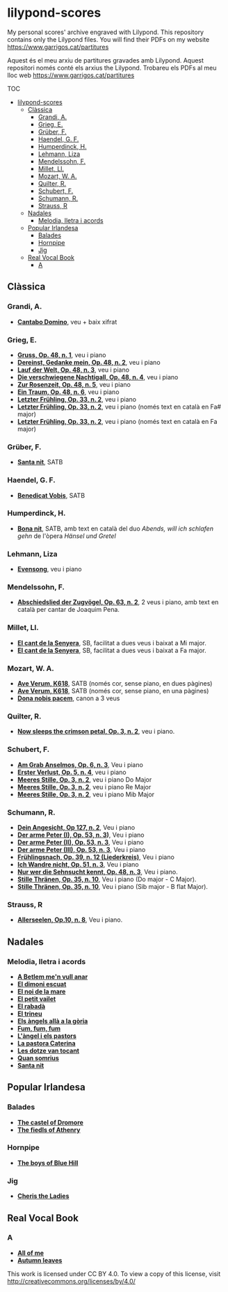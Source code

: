 # lilypond-scores

My personal scores' archive engraved with Lilypond. This repository contains only the Lilypond files. You will find their PDFs on my website https://www.garrigos.cat/partitures

Aquest és el meu arxiu de partitures gravades amb Lilypond. Aquest repositori només conté els arxius the Lilypond. Trobareu els PDFs al meu lloc web https://www.garrigos.cat/partitures

TOC

- [lilypond-scores](#lilypond-scores)
  - [Clàssica](#clàssica)
    - [Grandi, A.](#grandi-a)
    - [Grieg, E.](#grieg-e)
    - [Grüber, F.](#grüber-f)
    - [Haendel, G. F.](#haendel-g-f)
    - [Humperdinck, H.](#humperdinck-h)
    - [Lehmann, Liza](#lehmann-liza)
    - [Mendelssohn, F.](#mendelssohn-f)
    - [Millet, Ll.](#millet-ll)
    - [Mozart, W. A.](#mozart-w-a)
    - [Quilter, R.](#quilter-r)
    - [Schubert, F.](#schubert-f)
    - [Schumann, R.](#schumann-r)
    - [Strauss, R](#strauss-r)
  - [Nadales](#nadales)
    - [Melodia, lletra i acords](#melodia-lletra-i-acords)
  - [Popular Irlandesa](#popular-irlandesa)
    - [Balades](#balades)
    - [Hornpipe](#hornpipe)
    - [Jig](#jig)
  - [Real Vocal Book](#real-vocal-book)
    - [A](#a)

## Clàssica

### Grandi, A.

- **[Cantabo Domino](Grandi/cantabo-domino.ly)**, veu  + baix xifrat

### Grieg, E.

- **[Gruss, Op. 48, n. 1](Grieg/Gruss.ly)**, veu i piano
- **[Dereinst, Gedanke mein, Op. 48, n. 2](Grieg/Dereinst-gedanke-mein.ly)**, veu i piano
- **[Lauf der Welt, Op. 48, n. 3](Grieg/lauf-der-welt.ly)**, veu i piano
- **[Die verschwiegene Nachtigall, Op. 48, n. 4](Grieg/Die-verschwiegene-nachtigall.ly)**, veu i piano
- **[Zur Rosenzeit, Op. 48, n. 5](Grieg/Zur-Rosenzeit.ly)**, veu i piano
- **[Ein Traum, Op. 48, n. 6](Grieg/Ein-traum.ly)**, veu i piano
- **[Letzter Frühling, Op. 33, n. 2](Grieg/Letzter-frühling.ly)**, veu i piano
- **[Letzter Frühling, Op. 33, n. 2](Grieg/Letzter-frühling-ca.ly)**, veu i piano (només text en català en Fa# major)
- **[Letzter Frühling, Op. 33, n. 2](Grieg/Letzter-fa.ly)**, veu i piano (només text en català en Fa major)

### Grüber, F.

- **[Santa nit](Grüber/santa-nit.ly)**, SATB

### Haendel, G. F.

- **[Benedicat Vobis](Haendel/benedicat-vobis.ly)**, SATB

### Humperdinck, H.

- **[Bona nit](Humperdinck/bona-nit.ly)**, SATB, amb text en català del duo *Abends, will ich schlafen gehn* de l'òpera *Hänsel und Gretel*

### Lehmann, Liza
- **[Evensong](Lehmann/evensong.ly)**, veu i piano

### Mendelssohn, F.

- **[Abschiedslied der Zugvögel, Op. 63, n. 2](Mendelssohn/Abschiedslied-der-Zugvögel.ly)**, 2 veus i piano, amb text en català per cantar de Joaquim Pena.

### Millet, Ll.

- **[El cant de la Senyera](Millet/cant-de-la-senyera-e.ly)**, SB, facilitat a dues veus i baixat a Mi major.
- **[El cant de la Senyera](Millet/cant-de-la-senyera.ly)**, SB, facilitat a dues veus i baixat a Fa major.

### Mozart, W. A.

- **[Ave Verum, K618](Mozart/Ave-verum-k618.ly)**, SATB (només cor, sense piano, en dues pàgines)
- **[Ave Verum, K618](Mozart/Ave-verum-k618-1p.ly)**, SATB (només cor, sense piano, en una pàgines)
- **[Dona nobis pacem](Mozart/dona-nobis-pacem.ly)**, canon a 3 veus

### Quilter, R.

- **[Now sleeps the crimson petal, Op. 3, n. 2](Quilter/now-sleeps-the-crimson-petal.ly)**, veu i piano.

### Schubert, F.

- **[Am Grab Anselmos, Op. 6, n. 3](Schubert/am-grabe-anselmos.ly)**, Veu i piano
- **[Erster Verlust, Op. 5, n. 4](Schubert/erster-verlust.ly)**, veu i piano
- **[Meeres Stille, Op. 3, n. 2](Schubert/meeres-stille.ly)**, veu i piano Do Major
- **[Meeres Stille, Op. 3, n. 2](Schubert/meeres-stille-d.ly)**, veu i piano Re Major
- **[Meeres Stille, Op. 3, n. 2](Schubert/meeres-stille-ef.ly)**, veu i piano Mib Major

### Schumann, R.

- **[Dein Angesicht, Op 127, n. 2](Schumann/dein-angesicht.ly)**, Veu i piano
- **[Der arme Peter (I), Op. 53, n. 3](Schumann/der-arme-peter-I.ly))**, Veu i piano
- **[Der arme Peter (II), Op. 53, n. 3](Schumann/der-arme-peter-II.ly)**, Veu i piano
- **[Der arme Peter (III), Op. 53, n. 3](Schumann/der-arme-peter-III.ly)**, Veu i piano
- **[Frühlingsnach, Op. 39, n. 12 (Liederkreis)](Schumann/fruhlingsnacht.ly)**, Veu i piano
- **[Ich Wandre nicht, Op. 51, n. 3](Schumann/ich-wandre-nicht.ly)**, Veu i piano
- **[Nur wer die Sehnsucht kennt, Op. 48, n. 3](Schumann/nur-wer-die-sehnsucht-kennt.ly)**, Veu i piano.
- **[Stille Thränen, Op. 35, n. 10](Schumann/stille-thränen-c.ly)**, Veu i piano (Do major - C Major).
- **[Stille Thränen, Op. 35, n. 10](Schumann/stille-thränen-bf.ly)**, Veu i piano (Sib major - B flat Major).

### Strauss, R

- **[Allerseelen, Op.10, n. 8](Strauss/Allerseelen.ly)**, Veu i piano.

## Nadales

### Melodia, lletra i acords

- **[A Betlem me'n vull anar](Nadales/a-betlem-men-vull-anar.ly)**
- **[El dimoni escuat](Nadales/el-dimoni-escuat.ly)**
- **[El noi de la mare](Nadales/el-noi-de-la-mare.ly)**
- **[El petit vailet](Nadales/el-petit-vailet.ly)**
- **[El rabadà](Nadales/el-rabada.ly)**
- **[El trineu](Nadales/el-trineu.ly)**
- **[Els àngels allà a la gòria](Nadales/els-angels-alla-a-la-gloria.ly)**
- **[Fum, fum, fum](Nadales/fum-fum-fum.ly)**
- **[L'àngel i els pastors](Nadales/l-angel-i-els-pastors.ly)**
- **[La pastora Caterina](Nadales/la-pastora-caterina.ly)**
- **[Les dotze van tocant](Nadales/les-dotze-van-tocant.ly)**
- **[Quan somrius](Nadales/quan-somrius.ly)**
- **[Santa nit](Nadales/santa-nit.ly)**

## Popular Irlandesa

### Balades

- **[The castel of Dromore](irish/The%20castle%20of%20Dromore.ly)**
- **[The fiedls of Athenry](irish/The%20fields%20of%20Athenry.ly)**

### Hornpipe

- **[The boys of Blue Hill](irish/The-boys-of-blue-hill.ly)**

### Jig

- **[Cheris the Ladies](irish/Cherish-the-Ladies.ly)**

## Real Vocal Book

### A

- **[All of me](Real%20vocal%20book/all-of-me.ly)**
- **[Autumn leaves](Real%20vocal%20book/autumn-leaves.ly)**

This work is licensed under CC BY 4.0. To view a copy of this license, visit http://creativecommons.org/licenses/by/4.0/
